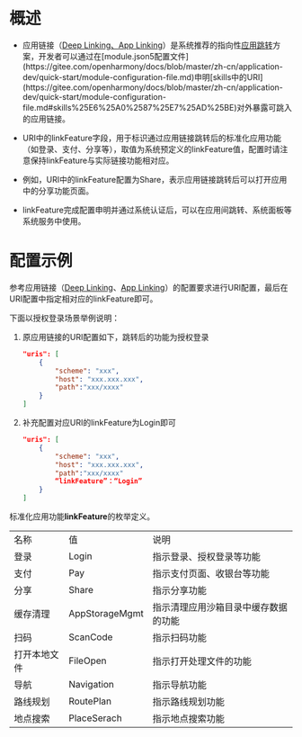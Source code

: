 # 概述

- 应用链接（[Deep Linking](https://gitee.com/openharmony/docs/blob/master/zh-cn/application-dev/application-models/deep-linking-startup.md)[、App Linking](https://gitee.com/openharmony/docs/blob/master/zh-cn/application-dev/application-models/app-linking-startup.md)）是系统推荐的指向性[应用跳转](https://gitee.com/openharmony/docs/blob/master/zh-cn/application-dev/application-models/link-between-apps-overview.md")方案，开发者可以通过在[module.json5配置文件](https://gitee.com/openharmony/docs/blob/master/zh-cn/application-dev/quick-start/module-configuration-file.md)申明[skills中的URI](https://gitee.com/openharmony/docs/blob/master/zh-cn/application-dev/quick-start/module-configuration-file.md#skills%25E6%25A0%2587%25E7%25AD%25BE)对外暴露可跳入的应用链接。

- URI中的linkFeature字段，用于标识通过应用链接跳转后的标准化应用功能（如登录、支付、分享等），取值为系统预定义的linkFeature值，配置时请注意保持linkFeature与实际链接功能相对应。

- 例如，URI中的linkFeature配置为Share，表示应用链接跳转后可以打开应用中的分享功能页面。 

- linkFeature完成配置申明并通过系统认证后，可以在应用间跳转、系统面板等系统服务中使用。

# 配置示例

参考应用链接（[Deep Linking](https://gitee.com/openharmony/docs/blob/master/zh-cn/application-dev/application-models/deep-linking-startup.md)、[App Linking](https://gitee.com/openharmony/docs/blob/master/zh-cn/application-dev/application-models/app-linking-startup.md)）的配置要求进行URI配置，最后在URI配置中指定相对应的linkFeature即可。

下面以授权登录场景举例说明：

1. 原应用链接的URI配置如下，跳转后的功能为授权登录
    ```json
    "uris": [
        {
            "scheme": "xxx",
            "host": "xxx.xxx.xxx",
            "path":"xxx/xxxx"
        }
    ]
    ```

1. 补充配置对应URI的linkFeature为Login即可
    ```json
    "uris": [
        {
            "scheme": "xxx",
            "host": "xxx.xxx.xxx",
            "path":"xxx/xxxx"
            “linkFeature”：“Login” 
        }
    ]
    ```

标准化应用功能**linkFeature**的枚举定义。

||||
|---|---|---|
|名称|值|说明|
|登录|Login|指示登录、授权登录等功能|
|支付|Pay|指示支付页面、收银台等功能|
|分享|Share|指示分享功能|
|缓存清理|AppStorageMgmt|指示清理应用沙箱目录中缓存数据的功能|
|扫码|ScanCode|指示扫码功能|
|打开本地文件|FileOpen|指示打开处理文件的功能|
|导航|Navigation|指示导航功能|
|路线规划|RoutePlan|指示路线规划功能|
|地点搜索|PlaceSerach|指示地点搜索功能|